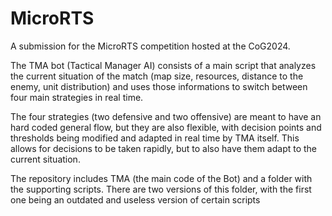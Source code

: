 # MicroRTS

A submission for the MicroRTS competition hosted at the CoG2024.

The TMA bot (Tactical Manager AI) consists of a main script that analyzes the current situation of the match (map size, resources, distance to the enemy, unit distribution) and uses those informations to switch between four main strategies in real time.

The four strategies (two defensive and two offensive) are meant to have an hard coded general flow, but they are also flexible, with decision points and thresholds being modified and adapted in real time by TMA itself. This allows for decisions to be taken rapidly, but to also have them adapt to the current situation.

The repository includes TMA (the main code of the Bot) and a folder with the supporting scripts. There are two versions of this folder, with the first one being an outdated and useless version of certain scripts
